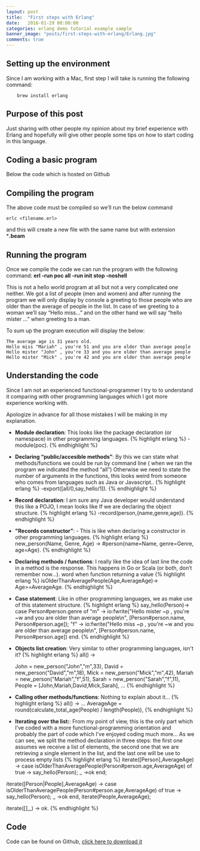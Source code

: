 ```yaml
---
layout: post
title:  "First steps with Erlang"
date:   2016-01-29 00:00:00
categories: erlang demo tutorial example sample
banner_image: "posts/first-steps-with-erlang/Erlang.jpg"
comments: true
---
```


## Setting up the environment

Since I am working with a Mac, first step I will take is running the following command:  

        brew install erlang


## Purpose of this post

Just sharing with other people my opinion about my brief experience with Erlang and hopefully will give other 
people some tips on how to start coding in this language.


## Coding a basic program

Below the code which is hosted on Github

<script src="https://gist.github.com/ivancorrales/289dfe886ede6d9ec9ac.js"></script>

## Compiling the program

The above code must be compiled  so we’ll run the below command

    erlc <filename.erl>

and this will create a new file with the same name but with extension ***.beam**

## Running the program

Once we compile the code we can run the program with the following command: **erl -run poc all -run init stop -noshell**

This is not a hello world program at all but not a very complicated one neither. We got a list of people (men and women)
and after running the program we will only display by console a greeting to those people who are older than the average
of people in the list. In case of we greeting to a woman we’ll say “Hello miss…” and on the other hand we will say
“hello mister …” when greeting to a man.

To sum up the program execution will display the below:

    The average age is 31 years old.
    Hello miss "Mariah" , you're 51 and you are older than average people
    Hello mister "John" , you're 33 and you are older than average people
    Hello mister "Mick" , you're 42 and you are older than average people


## Understanding the code

Since I am not an experienced  functional-programmer I try to to understand it comparing with other programming languages which I got more experience working with.

Apologize in advance for all those mistakes I will be making in my explanation.

* **Module declaration**: This looks like the package declaration (or namespace) in other programming languages.
{% highlight erlang %}
-module(poc).
{% endhighlight %}

* **Declaring “public/accesible methods”**: By this we can state what methods/functions we could be run by command line ( when we ran the program we indicated the method “all”) Otherwise we need to state the number of arguments in the functions,
this looks weird from someone who comes from languages such as Java or Javascript..
{% highlight erlang %}
-export([all/0,say_hello/1]).
{% endhighlight %}

* **Record declaration**: I am sure any Java developer would understand this like a POJO, I mean looks like If we are declaring the object structure.
{% highlight erlang %}
-record(person,{name,genre,age}).
{% endhighlight %}

* **"Records constructor”**: - This is like when declaring a constructor in other programming languages.
{% highlight erlang %}
new_person(Name, Genre, Age) ->
  #person{name=Name, genre=Genre, age=Age}.
{% endhighlight %}

* **Declaring methods / functions**: I really like the idea of last line the code in a method is the response. This happens in Go or Scala (or both, don’t remember now…).
word when function returning a value
{% highlight erlang %}
isOlderThanAveragePeople(Age,AverageAge)->
  Age>=AverageAge.
{% endhighlight %}

* **Case statement**: Like in other programming languages, we as make use of this statement structure.
{% highlight erlang %}
say_hello(Person)->
  case Person#person.genre of
    "m" ->
      io:fwrite("Hello mister ~p , you're ~w and you are older than average people\n", [Person#person.name, Person#person.age]);
    "f" ->
      io:fwrite("Hello miss ~p , you're ~w and you are older than average people\n", [Person#person.name, Person#person.age])
  end.
{% endhighlight %}


* **Objects list creation**: Very similar to other programming languages, isn't it?
{% highlight erlang %}
all() ->

  John = new_person("John","m",33),
  David = new_person("David","m",18),
  Mick = new_person("Mick","m",42),
  Mariah = new_person("Mariah","f",51),
  Sarah = new_person("Sarah","f",11),
  People = [John,Mariah,David,Mick,Sarah],
  ...
{% endhighlight %}


* **Calling other methods/functions**: Nothing to explain about it...
{% highlight erlang %}
all() ->
    ...
    AverageAge = round(calculate_total_age(People) / length(People)),
{% endhighlight %}  


* **Iterating over the list:**: From my point of view, this is the only part which I’ve coded with a more functional-programming orientation
and probably the part of code which I've enjoyed coding much more… As we can see, we split the method declaration in three steps:
the first one assumes we receive a list of elements, the second one that we are retrieving a single element in the list, and the last one
will be use to process empty lists
{% highlight erlang %}
iterate([Person],AverageAge) ->
  case isOlderThanAveragePeople(Person#person.age,AverageAge) of
    true -> say_hello(Person);
    _ ->ok
  end;

iterate([Person|People],AverageAge) ->
  case isOlderThanAveragePeople(Person#person.age,AverageAge) of
    true -> say_hello(Person);
    _ ->ok
  end,
  iterate(People,AverageAge);

iterate([],_) ->
  ok.
{% endhighlight %}  


## Code
Code can be found on Github, [click here to download it](https://gist.github.com/ivancorrales/289dfe886ede6d9ec9ac#file-first-steps-with-erlang-erl)
